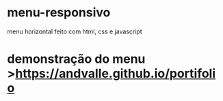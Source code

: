 # menu-responsivo
menu horizontal feito com html, css e javascript
# demonstração do menu >https://andvalle.github.io/portifolio
